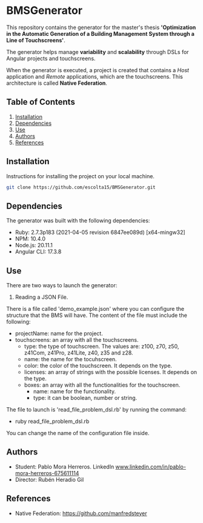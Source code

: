 # BMSGenerator

This repository contains the generator for the master's thesis **'Optimization in the Automatic Generation of a Building Management System through a Line of Touchscreens'**.

The generator helps manage **variability** and **scalability** through DSLs for Angular projects and touchscreens.

When the generator is executed, a project is created that contains a *Host* application and *Remote* applications, which are the touchscreens. This architecture is called **Native Federation**.

## Table of Contents

1. [Installation](#installation)
2. [Dependencies](#dependencies)
3. [Use](#use)
4. [Authors](#authors)
5. [References](#references)

## Installation

Instructions for installing the project on your local machine.
```bash
git clone https://github.com/escolta15/BMSGenerator.git
```

## Dependencies

The generator was built with the following dependencies:

- Ruby: 2.7.3p183 (2021-04-05 revision 6847ee089d) [x64-mingw32]
- NPM: 10.4.0
- Node.js: 20.11.1
- Angular CLI: 17.3.8

## Use

There are two ways to launch the generator:

1. Reading a JSON File.

There is a file called 'demo_example.json' where you can configure the structure that the BMS will have. The content of the file must include the following:

- projectName: name for the project.
- touchscreens: an array with all the touchscreens.
  - type: the type of touchscreen. The values are: z100, z70, z50, z41Com, z41Pro, z41Lite, z40, z35 and z28.
  - name: the name for the tocuhscreen.
  - color: the color of the touchscreen. It depends on the type.
  - licenses: an array of strings with the possible licenses. It depends on the type.
  - boxes: an array with all the functionalities for the touchscreen.
    - name: name for the functionality.
    - type: it can be boolean, number or string.

The file to launch is 'read_file_problem_dsl.rb' by running the command:

- ruby read_file_problem_dsl.rb

You can change the name of the configuration file inside.

## Authors

- Student: Pablo Mora Herreros. LinkedIn www.linkedin.com/in/pablo-mora-herreros-675611114
- Director: Rubén Heradio Gil

## References

- Native Federation: https://github.com/manfredsteyer
